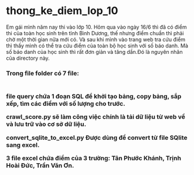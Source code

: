 # thong_ke_diem_lop_10
Em gái mình năm nay thi vào lớp 10. Hôm qua vào ngày 16/6 thì đã có điểm thi của toàn học sinh trên tỉnh Bình Dương, thế nhưng điểm chuẩn thì phải chờ một thời gian nữa mới có. Và sau khi mình vào trang web tra cứu điểm thì thấy mình có thể tra cứu điểm của toàn bộ học sinh với số báo danh. Mà số báo danh của học sinh thì rất đơn giản và tăng dần.Đó là nguyên nhân của directory này.
<br>
<h3>Trong file folder có 7 file:<h3>
<br>
  <ls>
file query chứa 1 đoạn SQL để khởi tạo bảng, copy bảng, sắp xếp, tìm các điểm với số lượng cho trước.

crawl_score.py sẽ làm công việc chính là tải dữ liệu từ web về và lưu trữ vào cơ sở dữ liệu.

convert_sqlite_to_excel.py Được dùng để convert từ file SQlite sang excel.

3 file excel chứa điểm của 3 trường: Tân Phước Khánh, Trịnh Hoài Đức, Trần Văn Ơn. 
  </ls>
